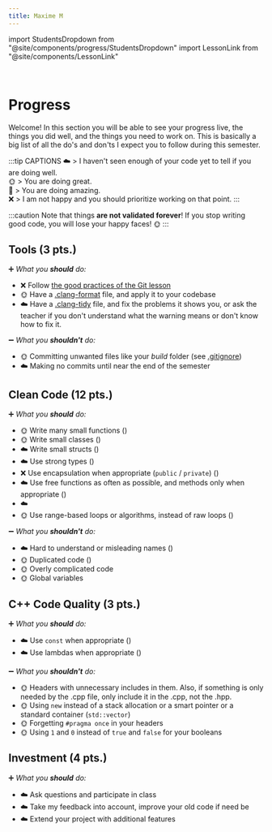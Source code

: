 ```yaml
---
title: Maxime M
---
```

import StudentsDropdown from "@site/components/progress/StudentsDropdown"
import LessonLink from "@site/components/LessonLink"

<StudentsDropdown/>

<br/>

# Progress

Welcome! In this section you will be able to see your progress live, the things you did well, and the things you need to work on. This is basically a big list of all the do's and don'ts I expect you to follow during this semester.

:::tip CAPTIONS
☁️ > I haven't seen enough of your code yet to tell if you are doing well.<br/>
🌞 > You are doing great.<br/>
🌈 > You are doing amazing.<br/>
❌ > I am not happy and you should prioritize working on that point.
:::

:::caution
Note that things **are not validated forever**! If you stop writing good code, you will lose your  happy faces! 🌞
:::

## Tools (3 pts.)

➕ *What you **should** do:*

- ❌ Follow [the good practices of the Git lesson](/lessons/git#good-practices)
- 🌞 Have a [.clang-format](/lessons/formatting-tool/) file, and apply it to your codebase
- ☁️ Have a [.clang-tidy](/lessons/static-analysers/) file, and fix the problems it shows you, or ask the teacher if you don't understand what the warning means or don't know how to fix it.

➖ *What you **shouldn't** do:*

- 🌞 Committing unwanted files like your *build* folder (see [.gitignore](/lessons/git#gitignore))
- ☁️ Making no commits until near the end of the semester

## Clean Code (12 pts.)

➕ *What you **should** do:*

- 🌞 Write many small functions (<LessonLink slug="write-small-functions"/>)
- 🌞 Write small classes (<LessonLink slug="design-cohesive-classes"/>)
- ☁️ Write small structs (<LessonLink slug="use-structs-to-group-data"/>)
- ☁️ Use strong types (<LessonLink slug="strong-types"/>)
- ❌ Use encapsulation when appropriate (`public` / `private`) (<LessonLink slug="design-cohesive-classes"/>)
- ☁️ Use free functions as often as possible, and methods only when appropriate (<LessonLink slug="prefer-free-functions"/>)
- ☁️ <LessonLink slug="minimize-dependencies"/>
- 🌞 Use range-based loops or algorithms, instead of raw loops (<LessonLink slug="stl-algorithms"/>)

➖ *What you **shouldn't** do:*

- ☁️ Hard to understand or misleading names (<LessonLink slug="naming"/>)
- 🌞 Duplicated code (<LessonLink slug="dry-dont-repeat-yourself"/>)
- 🌞 Overly complicated code
- 🌞 Global variables

## C++ Code Quality (3 pts.)

➕ *What you **should** do:*

- ☁️ Use `const` when appropriate (<LessonLink slug="const"/>)
- ☁️ Use lambdas when appropriate (<LessonLink slug="lambda"/>)

➖ *What you **shouldn't** do:*

- 🌞 Headers with unnecessary includes in them. Also, if something is only needed by the .cpp file, only include it in the .cpp, not the .hpp.
- 🌞 Using `new` instead of a stack allocation or a smart pointer or a standard container (`std::vector`)
- 🌞 Forgetting `#pragma once` in your headers
- 🌞 Using `1` and `0` instead of `true` and `false` for your booleans

## Investment (4 pts.)

➕ *What you **should** do:*

- ☁️ Ask questions and participate in class
- ☁️ Take my feedback into account, improve your old code if need be
- ☁️ Extend your project with additional features
